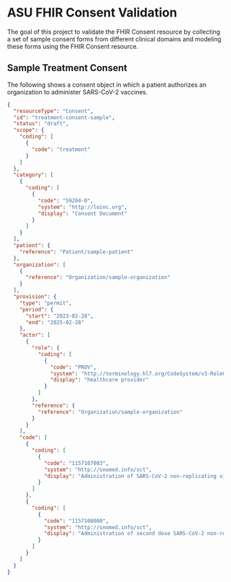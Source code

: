 # ASU FHIR Consent Validation

The goal of this project to validate the FHIR Consent resource by collecting a set of sample consent forms from different clinical domains and modeling these forms using the FHIR Consent resource.

## Sample Treatment Consent

The following shows a consent object in which a patient authorizes an organization to administer SARS-CoV-2 vaccines.

```json
{
  "resourceType": "Consent",
  "id": "treatment-consent-sample",
  "status": "draft",
  "scope": {
    "coding": [
      {
        "code": "treatment"
      }
    ]
  },
  "category": [
    {
      "coding": [
        {
          "code": "59284-0",
          "system": "http://loinc.org",
          "display": "Consent Document"
        }
      ]
    }
  ],
  "patient": {
    "reference": "Patient/sample-patient"
  },
  "organization": [
    {
      "reference": "Organization/sample-organization"
    }
  ],
  "provision": {
    "type": "permit",
    "period": {
      "start": "2023-02-28",
      "end": "2025-02-28"
    },
    "actor": [
      {
        "role": {
          "coding": [
            {
              "code": "PROV",
              "system": "http://terminology.hl7.org/CodeSystem/v3-RoleClass",
              "display": "healthcare provider"
            }
          ]
        },
        "reference": {
          "reference": "Organization/sample-organization"
        }
      }
    ],
    "code": [
      {
        "coding": [
          {
            "code": "1157107003",
            "system": "http://snomed.info/sct",
            "display": "Administration of SARS-CoV-2 non-replicating viral vector vaccine"
          }
        ]
      },
      {
        "coding": [
          {
            "code": "1157108008",
            "system": "http://snomed.info/sct",
            "display": "Administration of second dose SARS-CoV-2 non-replicating viral vector vaccine"
          }
        ]
      }
    ]
  }
}
```
